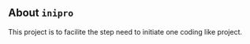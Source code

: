 About `inipro`
--------------

This project is to facilite the step need to initiate one coding like project.
